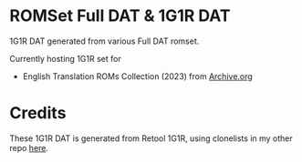 # ROMSet Full DAT & 1G1R DAT

1G1R DAT generated from various Full DAT romset.

Currently hosting 1G1R set for
- English Translation ROMs Collection (2023) from [Archive.org](https://archive.org/details/En-ROMs)

# Credits

These 1G1R DAT is generated from Retool 1G1R, using clonelists in my other repo [here](https://github.com/dsync89/retool-clonelists-metadata).